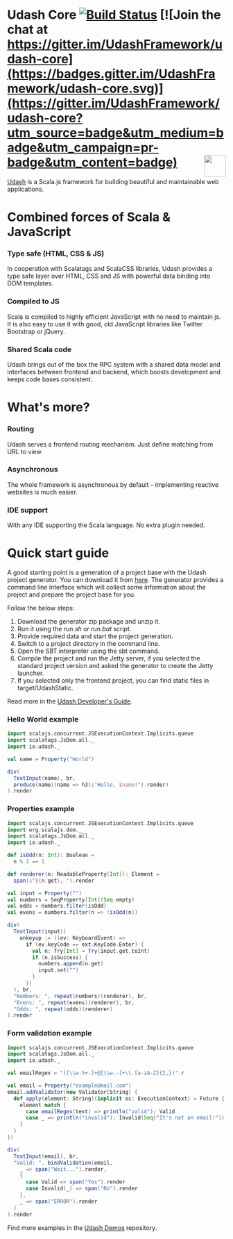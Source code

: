 # Udash Core [![Build Status](https://travis-ci.org/UdashFramework/udash-core.svg?branch=master)](https://travis-ci.org/UdashFramework/udash-core) [![Join the chat at https://gitter.im/UdashFramework/udash-core](https://badges.gitter.im/UdashFramework/udash-core.svg)](https://gitter.im/UdashFramework/udash-core?utm_source=badge&utm_medium=badge&utm_campaign=pr-badge&utm_content=badge) [<img align="right" height="50px" src="http://www.avsystem.com/avsystem_logo.png">](http://www.avsystem.com/)

[Udash](http://udash.io/) is a Scala.js framework for building beautiful and maintainable web applications.

# Combined forces of Scala & JavaScript

### Type safe (HTML, CSS & JS)
In cooperation with Scalatags and ScalaCSS libraries, Udash provides a type safe layer over HTML, CSS and JS with powerful data binding into DOM templates.

### Compiled to JS
Scala is compiled to highly efficient JavaScript with no need to maintain js. It is also easy to use it with good, old JavaScript libraries like Twitter Bootstrap or jQuery.

### Shared Scala code
Udash brings out of the box the RPC system with a shared data model and interfaces between frontend and backend, which boosts development and keeps code bases consistent.

# What's more?

### Routing
Udash serves a frontend routing mechanism. Just define matching from URL to view.

### Asynchronous
The whole framework is asynchronous by default – implementing reactive websites is much easier.

### IDE support
With any IDE supporting the Scala language. No extra plugin needed.

# Quick start guide

A good starting point is a generation of a project base with the Udash project generator. You can download it from [here](https://github.com/UdashFramework/udash-generator/releases). The generator provides a command line interface which will collect some information about the project and prepare the project base for you.

Follow the below steps:

1. Download the generator zip package and unzip it.
2. Run it using the *run.sh* or *run.bat* script.
3. Provide required data and start the project generation.
4. Switch to a project directory in the command line. 
5. Open the SBT interpreter using the sbt command.
6. Compile the project and run the Jetty server, if you selected the standard project version and asked the generator to create the Jetty launcher.
7. If you selected only the frontend project, you can find static files in target/UdashStatic.

Read more in the [Udash Developer's Guide](http://guide.udash.io/).

### Hello World example

```scala
import scalajs.concurrent.JSExecutionContext.Implicits.queue
import scalatags.JsDom.all._
import io.udash._

val name = Property("World")

div(
  TextInput(name), br,
  produce(name)(name => h3(s"Hello, $name!").render)
).render
```

### Properties example

```scala
import scalajs.concurrent.JSExecutionContext.Implicits.queue
import org.scalajs.dom._
import scalatags.JsDom.all._
import io.udash._

def isOdd(n: Int): Boolean =
  n % 2 == 1

def renderer(n: ReadableProperty[Int]): Element =
  span(s"${n.get}, ").render

val input = Property("")
val numbers = SeqProperty[Int](Seq.empty)
val odds = numbers.filter(isOdd)
val evens = numbers.filter(n => !isOdd(n))

div(
  TextInput(input)(
    onkeyup := ((ev: KeyboardEvent) => 
      if (ev.keyCode == ext.KeyCode.Enter) {
        val n: Try[Int] = Try(input.get.toInt)
        if (n.isSuccess) {
          numbers.append(n.get)
          input.set("")
        }
      })
  ), br,
  "Numbers: ", repeat(numbers)(renderer), br,
  "Evens: ", repeat(evens)(renderer), br,
  "Odds: ", repeat(odds)(renderer)
).render
```

### Form validation example

```scala
import scalajs.concurrent.JSExecutionContext.Implicits.queue
import scalatags.JsDom.all._
import io.udash._

val emailRegex = "([\\w.%+-]+@[\\w.-]+\\.[a-zA-Z]{2,})".r

val email = Property("example@mail.com")
email.addValidator(new Validator[String] {
  def apply(element: String)(implicit ec: ExecutionContext) = Future {
    element match {
      case emailRegex(text) => println("valid"); Valid
      case _ => println("invalid"); Invalid(Seq("It's not an email!"))
    }
  }
})

div(
  TextInput(email), br,
  "Valid: ", bindValidation(email,
    _ => span("Wait...").render,
    {
      case Valid => span("Yes").render
      case Invalid(_) => span("No").render
    },
    _ => span("ERROR").render
  )
).render
```

Find more examples in the [Udash Demos](https://github.com/UdashFramework/udash-demos) repository.
